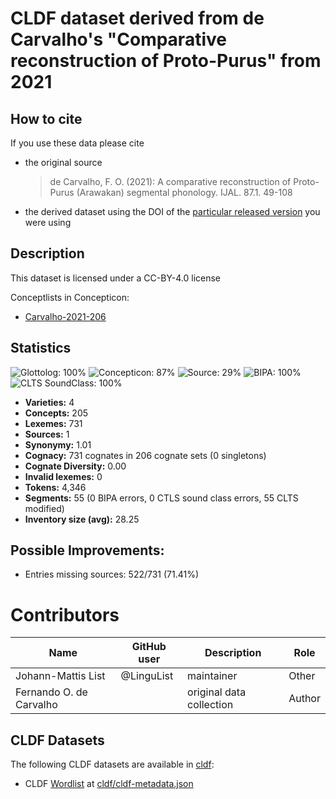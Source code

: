 # CLDF dataset derived from de Carvalho's "Comparative reconstruction of Proto-Purus" from 2021

## How to cite

If you use these data please cite
- the original source
  > de Carvalho, F. O. (2021): A comparative reconstruction of Proto-Purus (Arawakan) segmental phonology. IJAL. 87.1. 49-108
- the derived dataset using the DOI of the [particular released version](../../releases/) you were using

## Description


This dataset is licensed under a CC-BY-4.0 license


Conceptlists in Concepticon:
- [Carvalho-2021-206](https://concepticon.clld.org/contributions/Carvalho-2021-206)
## Statistics


![Glottolog: 100%](https://img.shields.io/badge/Glottolog-100%25-brightgreen.svg "Glottolog: 100%")
![Concepticon: 87%](https://img.shields.io/badge/Concepticon-87%25-yellowgreen.svg "Concepticon: 87%")
![Source: 29%](https://img.shields.io/badge/Source-29%25-red.svg "Source: 29%")
![BIPA: 100%](https://img.shields.io/badge/BIPA-100%25-brightgreen.svg "BIPA: 100%")
![CLTS SoundClass: 100%](https://img.shields.io/badge/CLTS%20SoundClass-100%25-brightgreen.svg "CLTS SoundClass: 100%")

- **Varieties:** 4
- **Concepts:** 205
- **Lexemes:** 731
- **Sources:** 1
- **Synonymy:** 1.01
- **Cognacy:** 731 cognates in 206 cognate sets (0 singletons)
- **Cognate Diversity:** 0.00
- **Invalid lexemes:** 0
- **Tokens:** 4,346
- **Segments:** 55 (0 BIPA errors, 0 CTLS sound class errors, 55 CLTS modified)
- **Inventory size (avg):** 28.25

## Possible Improvements:



- Entries missing sources: 522/731 (71.41%)

# Contributors

Name               | GitHub user | Description               | Role
---                | ---         | ---                       | ---
Johann-Mattis List | @LinguList  | maintainer                | Other
Fernando O. de Carvalho | | original data collection | Author




## CLDF Datasets

The following CLDF datasets are available in [cldf](cldf):

- CLDF [Wordlist](https://github.com/cldf/cldf/tree/master/modules/Wordlist) at [cldf/cldf-metadata.json](cldf/cldf-metadata.json)